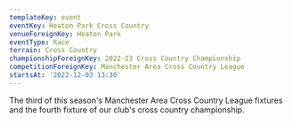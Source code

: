 ```yaml
---
templateKey: event
eventKey: Heaton Park Cross Country
venueForeignKey: Heaton Park
eventType: Race
terrain: Cross Country
championshipForeignKey: 2022-23 Cross Country Championship
competitionForeignKey: Manchester Area Cross Country League
startsAt: '2022-12-03 13:30'
---
```

The third of this season's Manchester Area Cross Country League fixtures and
the fourth fixture of our club's cross country championship.
